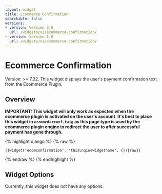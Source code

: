 ```yaml
---
layout: widget
title: Ecommerce Confirmation
searchable: false
versions:
- version: Version 2.0
  url: /widgets/v2/ecommerce-confirmation/
- version: Version 1.0
  url: /widgets/v1/ecommerce-confirmation/
---
```


# Ecommerce Confirmation

Version: >= 7.32. This widget displays the user's payment confirmation text from the Ecommerce Plugin.

## Overview

**IMPORTANT: This widget will only work as expected when the ecommerce plugin is activated on the user's account. It's best to place this widget in ```ecomorderconf.twig``` as this page type is used by the ecommerce plugin engine to redirect the user to after successful payment has gone through.**

{% highlight django %}
{% raw %}

	{{widget('ecomconfirmation', 'thisunqiuewidgetname', {})|raw}}

{% endraw %}
{% endhighlight %}

## Widget Options

Currently, this widget does not have any options.
